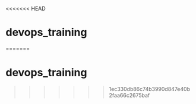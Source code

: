 <<<<<<< HEAD
# devops_training
=======
# devops_training
>>>>>>> 1ec330db86c74b3990d847e40b2faa66c2675baf
